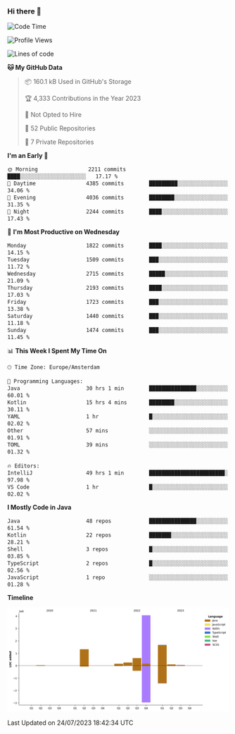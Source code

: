 ### Hi there 👋


<!--START_SECTION:waka-->
![Code Time](http://img.shields.io/badge/Code%20Time-3%2C418%20hrs%2048%20mins-blue)

![Profile Views](http://img.shields.io/badge/Profile%20Views-18-blue)

![Lines of code](https://img.shields.io/badge/From%20Hello%20World%20I%27ve%20Written-8.3%20million%20lines%20of%20code-blue)

**🐱 My GitHub Data** 

> 📦 160.1 kB Used in GitHub's Storage 
 > 
> 🏆 4,333 Contributions in the Year 2023
 > 
> 🚫 Not Opted to Hire
 > 
> 📜 52 Public Repositories 
 > 
> 🔑 7 Private Repositories 
 > 
**I'm an Early 🐤** 

```text
🌞 Morning                2211 commits        ████░░░░░░░░░░░░░░░░░░░░░   17.17 % 
🌆 Daytime                4385 commits        █████████░░░░░░░░░░░░░░░░   34.06 % 
🌃 Evening                4036 commits        ████████░░░░░░░░░░░░░░░░░   31.35 % 
🌙 Night                  2244 commits        ████░░░░░░░░░░░░░░░░░░░░░   17.43 % 
```
📅 **I'm Most Productive on Wednesday** 

```text
Monday                   1822 commits        ████░░░░░░░░░░░░░░░░░░░░░   14.15 % 
Tuesday                  1509 commits        ███░░░░░░░░░░░░░░░░░░░░░░   11.72 % 
Wednesday                2715 commits        █████░░░░░░░░░░░░░░░░░░░░   21.09 % 
Thursday                 2193 commits        ████░░░░░░░░░░░░░░░░░░░░░   17.03 % 
Friday                   1723 commits        ███░░░░░░░░░░░░░░░░░░░░░░   13.38 % 
Saturday                 1440 commits        ███░░░░░░░░░░░░░░░░░░░░░░   11.18 % 
Sunday                   1474 commits        ███░░░░░░░░░░░░░░░░░░░░░░   11.45 % 
```


📊 **This Week I Spent My Time On** 

```text
🕑︎ Time Zone: Europe/Amsterdam

💬 Programming Languages: 
Java                     30 hrs 1 min        ███████████████░░░░░░░░░░   60.01 % 
Kotlin                   15 hrs 4 mins       ████████░░░░░░░░░░░░░░░░░   30.11 % 
YAML                     1 hr                █░░░░░░░░░░░░░░░░░░░░░░░░   02.02 % 
Other                    57 mins             ░░░░░░░░░░░░░░░░░░░░░░░░░   01.91 % 
TOML                     39 mins             ░░░░░░░░░░░░░░░░░░░░░░░░░   01.32 % 

🔥 Editors: 
IntelliJ                 49 hrs 1 min        ████████████████████████░   97.98 % 
VS Code                  1 hr                █░░░░░░░░░░░░░░░░░░░░░░░░   02.02 % 
```

**I Mostly Code in Java** 

```text
Java                     48 repos            ███████████████░░░░░░░░░░   61.54 % 
Kotlin                   22 repos            ███████░░░░░░░░░░░░░░░░░░   28.21 % 
Shell                    3 repos             █░░░░░░░░░░░░░░░░░░░░░░░░   03.85 % 
TypeScript               2 repos             █░░░░░░░░░░░░░░░░░░░░░░░░   02.56 % 
JavaScript               1 repo              ░░░░░░░░░░░░░░░░░░░░░░░░░   01.28 % 
```



**Timeline**

![Lines of Code chart](https://raw.githubusercontent.com/powercasgamer/powercasgamer/master/assets/bar_graph.png)


 Last Updated on 24/07/2023 18:42:34 UTC
<!--END_SECTION:waka-->
